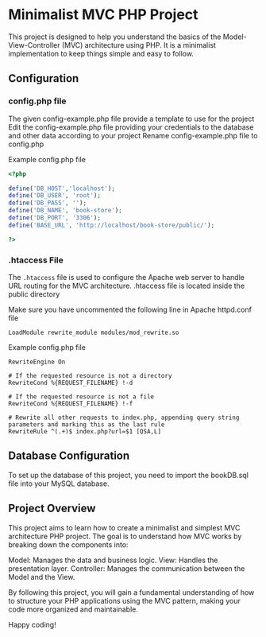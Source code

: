 # Minimalist MVC PHP Project

This project is designed to help you understand the basics of the Model-View-Controller (MVC) architecture using PHP. It is a minimalist implementation to keep things simple and easy to follow.

## Configuration

### config.php file
The given config-example.php file provide a template to use for the project
Edit the config-example.php file providing your credentials to the database and other data according to your project
Rename config-example.php file to config.php

Example config.php file

```php
<?php

define('DB_HOST','localhost');
define('DB_USER', 'root');
define('DB_PASS', '');
define('DB_NAME', 'book-store');
define('DB_PORT', '3306');
define('BASE_URL', 'http://localhost/book-store/public/');

?>
```
### .htaccess File

The `.htaccess` file is used to configure the Apache web server to handle URL routing for the MVC architecture.
.htaccess file is located inside the public directory

Make sure you have uncommented the following line in Apache httpd.conf file

```apache_conf
LoadModule rewrite_module modules/mod_rewrite.so
```

Example config.php file

```apache_conf
RewriteEngine On

# If the requested resource is not a directory
RewriteCond %{REQUEST_FILENAME} !-d

# If the requested resource is not a file
RewriteCond %{REQUEST_FILENAME} !-f

# Rewrite all other requests to index.php, appending query string parameters and marking this as the last rule
RewriteRule ^(.+)$ index.php?url=$1 [QSA,L]
```

## Database Configuration
To set up the database of this project, you need to import the bookDB.sql file into your MySQL database.

## Project Overview
This project aims to learn how to create a minimalist and simplest MVC architecture PHP project. The goal is to understand how MVC works by breaking down the components into:

Model: Manages the data and business logic.
View: Handles the presentation layer.
Controller: Manages the communication between the Model and the View.

By following this project, you will gain a fundamental understanding of how to structure your PHP applications using the MVC pattern, making your code more organized and maintainable.

Happy coding!